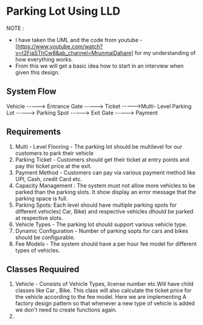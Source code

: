# Parking Lot Using LLD 
NOTE :
- I have taken the UML and the code from youtube - [https://www.youtube.com/watch?v=t2FiaSThCw8&ab_channel=MrunmaiDahare] for my understanding of how everything works.
- From this we will get a basic idea how to start in an interview when given this design.

## System Flow
 Vehicle -----> Entrance Gate -----> Ticket ----->Multi- Level Parking Lot -----> Parking Spot -----> Exit Gate -----> Payment 

## Requirements
1. Multi - Level Flooring - The parking lot should be multilevel for our customers to park their vehicle 
2. Parking Ticket - Customers should get their ticket at entry points and pay thir ticket price at the exit.
3. Payment Method - Customers can pay via various payment method like UPI, Cash, credit Card etc.
4. Capacity Management : The system must not allow more vehicles to be parked than the parking slots. It show display an error message that the parking space is full.
5. Parking Spots: Each level should have multiple parking spots for different vehicles( Car, Bike) and respective vehicles dhould be parked at respective slots.
6. Vehicle Types - The parking lot should support various vehicle type.
7. Dynamic Configuration - Number of parking sopts for cars and bikes should be configurable.
8. Fee Models - The system should have a per hour fee model for different types of vehicles.

## Classes Requuired 
1. Vehicle - Consists of Vehicle Types, license number etc.Will have child classes like Car , Bike. This class will also calculate the ticket price for the vehicle according to the fee model. Here we are implementing A factory design pattern so that whenever a new type of vehicle is added we don't need to create functions again.
2. 